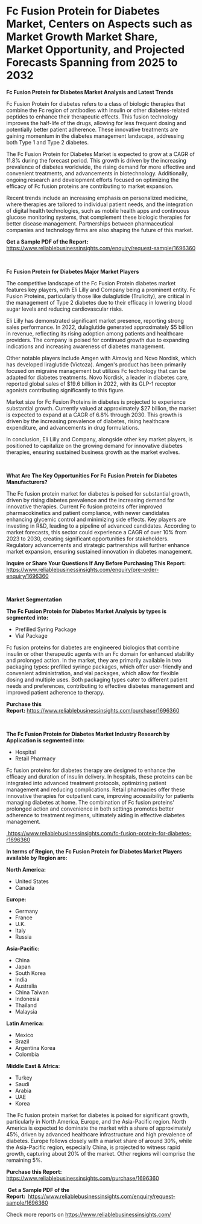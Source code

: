 <p><h1>Fc Fusion Protein for Diabetes Market, Centers on Aspects such as Market Growth Market Share, Market Opportunity, and Projected Forecasts Spanning from 2025 to 2032</h1></p><p><strong>Fc Fusion Protein for Diabetes Market Analysis and Latest Trends</strong></p>
<p><p>Fc Fusion Protein for diabetes refers to a class of biologic therapies that combine the Fc region of antibodies with insulin or other diabetes-related peptides to enhance their therapeutic effects. This fusion technology improves the half-life of the drugs, allowing for less frequent dosing and potentially better patient adherence. These innovative treatments are gaining momentum in the diabetes management landscape, addressing both Type 1 and Type 2 diabetes.</p><p>The Fc Fusion Protein for Diabetes Market is expected to grow at a CAGR of 11.8% during the forecast period. This growth is driven by the increasing prevalence of diabetes worldwide, the rising demand for more effective and convenient treatments, and advancements in biotechnology. Additionally, ongoing research and development efforts focused on optimizing the efficacy of Fc fusion proteins are contributing to market expansion. </p><p>Recent trends include an increasing emphasis on personalized medicine, where therapies are tailored to individual patient needs, and the integration of digital health technologies, such as mobile health apps and continuous glucose monitoring systems, that complement these biologic therapies for better disease management. Partnerships between pharmaceutical companies and technology firms are also shaping the future of this market.</p></p>
<p><strong>Get a Sample PDF of the Report:&nbsp;</strong> <a href="https://www.reliablebusinessinsights.com/enquiry/request-sample/1696360?utm_campaign=1106&utm_medium=2&utm_source=Github&utm_content=ia&utm_term=08012025&utm_id=fc-fusion-protein-for-diabetes">https://www.reliablebusinessinsights.com/enquiry/request-sample/1696360</a></p>
<p>&nbsp;</p>
<p><strong>Fc Fusion Protein for Diabetes Major Market Players</strong></p>
<p><p>The competitive landscape of the Fc Fusion Protein diabetes market features key players, with Eli Lilly and Company being a prominent entity. Fc Fusion Proteins, particularly those like dulaglutide (Trulicity), are critical in the management of Type 2 diabetes due to their efficacy in lowering blood sugar levels and reducing cardiovascular risks. </p><p>Eli Lilly has demonstrated significant market presence, reporting strong sales performance. In 2022, dulaglutide generated approximately $5 billion in revenue, reflecting its rising adoption among patients and healthcare providers. The company is poised for continued growth due to expanding indications and increasing awareness of diabetes management.</p><p>Other notable players include Amgen with Aimovig and Novo Nordisk, which has developed liraglutide (Victoza). Amgen's product has been primarily focused on migraine management but utilizes Fc technology that can be adapted for diabetes treatments. Novo Nordisk, a leader in diabetes care, reported global sales of $19.6 billion in 2022, with its GLP-1 receptor agonists contributing significantly to this figure.</p><p>Market size for Fc Fusion Proteins in diabetes is projected to experience substantial growth. Currently valued at approximately $27 billion, the market is expected to expand at a CAGR of 6.8% through 2030. This growth is driven by the increasing prevalence of diabetes, rising healthcare expenditure, and advancements in drug formulations.</p><p>In conclusion, Eli Lilly and Company, alongside other key market players, is positioned to capitalize on the growing demand for innovative diabetes therapies, ensuring sustained business growth as the market evolves.</p></p>
<p>&nbsp;</p>
<p><strong>What Are The Key Opportunities For Fc Fusion Protein for Diabetes Manufacturers?</strong></p>
<p><p>The Fc fusion protein market for diabetes is poised for substantial growth, driven by rising diabetes prevalence and the increasing demand for innovative therapies. Current Fc fusion proteins offer improved pharmacokinetics and patient compliance, with newer candidates enhancing glycemic control and minimizing side effects. Key players are investing in R&D, leading to a pipeline of advanced candidates. According to market forecasts, this sector could experience a CAGR of over 10% from 2023 to 2030, creating significant opportunities for stakeholders. Regulatory advancements and strategic partnerships will further enhance market expansion, ensuring sustained innovation in diabetes management.</p></p>
<p><strong>Inquire or Share Your Questions If Any Before Purchasing This Report:</strong> <a href="https://www.reliablebusinessinsights.com/enquiry/pre-order-enquiry/1696360?utm_campaign=1106&utm_medium=2&utm_source=Github&utm_content=ia&utm_term=08012025&utm_id=fc-fusion-protein-for-diabetes">https://www.reliablebusinessinsights.com/enquiry/pre-order-enquiry/1696360</a></p>
<p>&nbsp;</p>
<p><strong>Market Segmentation</strong></p>
<p><strong>The Fc Fusion Protein for Diabetes Market Analysis by types is segmented into:</strong></p>
<p><ul><li>Prefilled Syring Package</li><li>Vial Package</li></ul></p>
<p><p>Fc fusion proteins for diabetes are engineered biologics that combine insulin or other therapeutic agents with an Fc domain for enhanced stability and prolonged action. In the market, they are primarily available in two packaging types: prefilled syringe packages, which offer user-friendly and convenient administration, and vial packages, which allow for flexible dosing and multiple uses. Both packaging types cater to different patient needs and preferences, contributing to effective diabetes management and improved patient adherence to therapy.</p></p>
<p><strong>Purchase this Report:&nbsp;</strong><a href="https://www.reliablebusinessinsights.com/purchase/1696360?utm_campaign=1106&utm_medium=2&utm_source=Github&utm_content=ia&utm_term=08012025&utm_id=fc-fusion-protein-for-diabetes">https://www.reliablebusinessinsights.com/purchase/1696360</a></p>
<p>&nbsp;</p>
<p><strong>The Fc Fusion Protein for Diabetes Market Industry Research by Application is segmented into:</strong></p>
<p><ul><li>Hospital</li><li>Retail Pharmacy</li></ul></p>
<p><p>Fc fusion proteins for diabetes therapy are designed to enhance the efficacy and duration of insulin delivery. In hospitals, these proteins can be integrated into advanced treatment protocols, optimizing patient management and reducing complications. Retail pharmacies offer these innovative therapies for outpatient care, improving accessibility for patients managing diabetes at home. The combination of Fc fusion proteins' prolonged action and convenience in both settings promotes better adherence to treatment regimens, ultimately aiding in effective diabetes management.</p></p>
<p><a href="https://www.reliablebusinessinsights.com/fc-fusion-protein-for-diabetes-r1696360?utm_campaign=1106&utm_medium=2&utm_source=Github&utm_content=ia&utm_term=08012025&utm_id=fc-fusion-protein-for-diabetes">&nbsp;https://www.reliablebusinessinsights.com/fc-fusion-protein-for-diabetes-r1696360</a></p>
<p><strong>In terms of Region, the Fc Fusion Protein for Diabetes Market Players available by Region are:</strong></p>
<p>
    <p> <strong> North America: </strong>
        <ul>
            <li>United States</li>
            <li>Canada</li>
        </ul>
        </p> 
    <p> <strong> Europe: </strong>
        <ul>
            <li>Germany</li>
            <li>France</li>
            <li>U.K.</li>
            <li>Italy</li>
            <li>Russia</li>
        </ul>
        </p> 
    <p> <strong> Asia-Pacific: </strong>
        <ul>
            <li>China</li>
            <li>Japan</li>
            <li>South Korea</li>
            <li>India</li>
            <li>Australia</li>
            <li>China Taiwan</li>
            <li>Indonesia</li>
            <li>Thailand</li>
            <li>Malaysia</li>
        </ul>
        </p> 
    <p> <strong> Latin America: </strong>
        <ul>
            <li>Mexico</li>
            <li>Brazil</li>
            <li>Argentina Korea</li>
            <li>Colombia</li>
        </ul>
        </p> 
    <p> <strong> Middle East & Africa: </strong>
        <ul>
            <li>Turkey</li>
            <li>Saudi</li>
            <li>Arabia</li>
            <li>UAE</li>
            <li>Korea</li>
        </ul>
    </p>
    </p>
<p><p>The Fc fusion protein market for diabetes is poised for significant growth, particularly in North America, Europe, and the Asia-Pacific region. North America is expected to dominate the market with a share of approximately 45%, driven by advanced healthcare infrastructure and high prevalence of diabetes. Europe follows closely with a market share of around 30%, while the Asia-Pacific region, especially China, is projected to witness rapid growth, capturing about 20% of the market. Other regions will comprise the remaining 5%.</p></p>
<p><strong>Purchase this Report: </strong><a href="https://www.reliablebusinessinsights.com/purchase/1696360?utm_campaign=1106&utm_medium=2&utm_source=Github&utm_content=ia&utm_term=08012025&utm_id=fc-fusion-protein-for-diabetes">https://www.reliablebusinessinsights.com/purchase/1696360</a></p>
<p>&nbsp;<strong>Get a Sample PDF of the Report:&nbsp;&nbsp;</strong><a href="https://www.reliablebusinessinsights.com/enquiry/request-sample/1696360?utm_campaign=1106&utm_medium=2&utm_source=Github&utm_content=ia&utm_term=08012025&utm_id=fc-fusion-protein-for-diabetes">https://www.reliablebusinessinsights.com/enquiry/request-sample/1696360</a></p>
<p><strong></strong></p>
<p>Check more reports on <a href="https://www.reliablebusinessinsights.com/?utm_campaign=1106&utm_medium=2&utm_source=Github&utm_content=ia&utm_term=08012025&utm_id=fc-fusion-protein-for-diabetes">https://www.reliablebusinessinsights.com/</a></p>